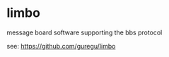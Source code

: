 limbo
=====

message board software supporting the bbs protocol

see: https://github.com/guregu/limbo
